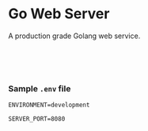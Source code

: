 # Go Web Server

A production grade Golang web service.

<br>
<br>
<br>

### Sample `.env` file

```env
ENVIRONMENT=development

SERVER_PORT=8080
```
